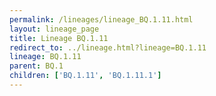 ```yaml
---
permalink: /lineages/lineage_BQ.1.11.html
layout: lineage_page
title: Lineage BQ.1.11
redirect_to: ../lineage.html?lineage=BQ.1.11
lineage: BQ.1.11
parent: BQ.1
children: ['BQ.1.11', 'BQ.1.11.1']
---
```

